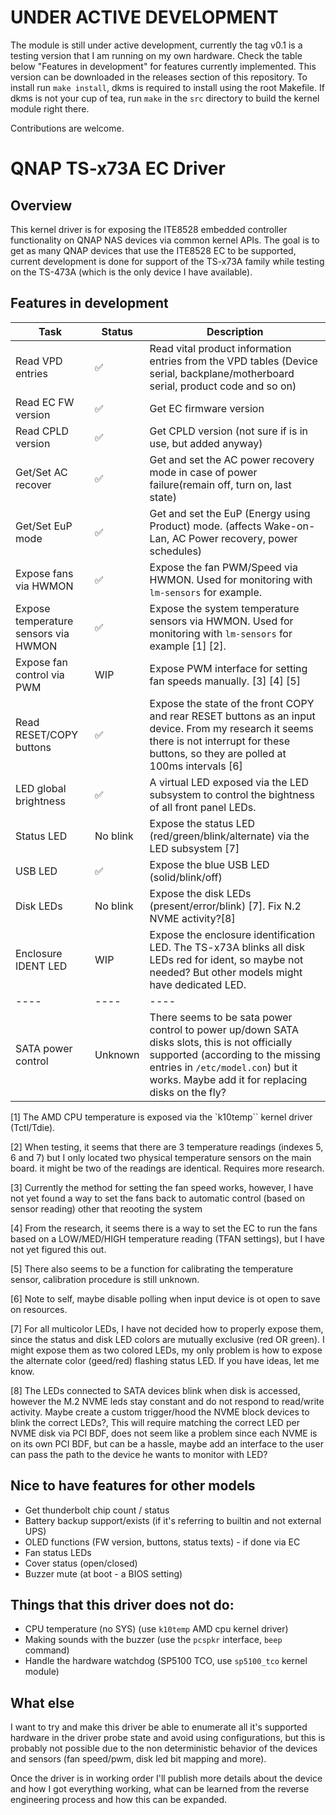 # UNDER ACTIVE DEVELOPMENT
The module is still under active development, currently the tag v0.1 is a testing version that I am running on my own hardware. Check the table below "Features in development" for features currently implemented.
This version can be downloaded in the releases section of this repository. To install run `make install`, dkms is required to install using the root Makefile. If dkms is not your cup of tea, run `make` in the `src` directory to build the kernel module right there. 

Contributions are welcome.

# QNAP TS-x73A EC Driver

## Overview
This kernel driver is for exposing the ITE8528 embedded controller functionality on QNAP NAS devices via common kernel APIs. The goal is to get as many QNAP devices that use the ITE8528 EC to be supported, current development is done  for support of the TS-x73A family while testing on the TS-473A (which is the only device I have available).


## Features in development
 Task | Status | Description  |
-|-|-|
 Read VPD entries | :white_check_mark:  | Read vital product information entries from the VPD tables (Device serial, backplane/motherboard serial, product code and so on)
Read EC FW version| :white_check_mark:| Get EC firmware version
Read CPLD version| :white_check_mark: | Get CPLD version (not sure if is in use, but added anyway)
Get/Set AC recover| :white_check_mark: | Get and set the AC power recovery mode in case of power failure(remain off, turn on, last state)
Get/Set EuP mode| :white_check_mark: | Get and set the EuP (Energy using Product) mode. (affects Wake-on-Lan, AC Power recovery, power schedules)
Expose fans via HWMON | :white_check_mark: | Expose the fan PWM/Speed via HWMON. Used for monitoring with `lm-sensors` for example.
Expose temperature sensors via HWMON | :white_check_mark: | Expose the system temperature sensors via HWMON. Used for monitoring with `lm-sensors` for example [1] [2].
Expose fan control via PWM | WIP | Expose PWM interface for setting fan speeds manually. [3] [4] [5]
Read RESET/COPY buttons |  :white_check_mark:  | Expose the state of the front COPY and rear RESET buttons as an input device. From my research it seems there is not interrupt for these buttons, so they are polled at 100ms intervals [6]
LED global brightness |  :white_check_mark: | A virtual LED exposed via the LED subsystem to control the bightness of all front panel LEDs.
Status LED | No blink | Expose the status LED (red/green/blink/alternate) via the LED subsystem [7]
USB LED | :white_check_mark: |  Expose the blue USB LED (solid/blink/off)
Disk LEDs | No blink | Expose the disk LEDs (present/error/blink) [7]. Fix N.2 NVME activity?[8]
Enclosure IDENT LED | WIP | Expose the enclosure identification LED. The TS-x73A blinks all disk LEDs red for ident, so maybe not needed? But other models might have dedicated LED.
|----|----|----
SATA power control | Unknown | There seems to be sata power control to power up/down SATA disks slots, this is not officially supported (according to the missing entries in `/etc/model.con`) but it works. Maybe add it for replacing disks on the fly?


[1] The AMD CPU temperature is exposed via the `k10temp`` kernel driver (Tctl/Tdie).

[2] When testing, it seems that there are 3 temperature readings (indexes 5, 6 and 7) but I only located two physical temperature sensors on the main board. it might be two of the readings are identical. Requires more research.

[3] Currently the method for setting the fan speed works, however, I have not yet found a way to set the fans back to automatic control (based on sensor reading) other that reooting the system

[4] From the research, it seems there is a way to set the EC to run the fans based on a LOW/MED/HIGH temperature reading (TFAN settings), but I have not yet figured this out.

[5] There also seems to be a function for calibrating the temperature sensor, calibration procedure is still unknown.

[6] Note to self, maybe disable polling when input device is ot open to save on resources.

[7] For all multicolor LEDs, I have not decided how to properly expose them, since the status and disk LED colors are mutually exclusive (red OR green). I might expose them as two colored LEDs, my only problem is how to expose the alternate color (geed/red) flashing status LED. If you have ideas, let me know.

[8] The LEDs connected to SATA devices blink when disk is accessed, however the M.2 NVME leds stay constant and do not respond to read/write activity. Maybe create a custom trigger/hood the NVME block devices to blink the correct LEDs?, This will require matching the correct LED per NVME disk via PCI BDF, does not seem like a problem since each NVME is on its own PCI BDF, but can be a hassle, maybe add an interface to the user can pass the path to the device he wants to monitor with LED?

## Nice to have features for other models
- Get thunderbolt chip count / status
- Battery backup support/exists (if it's referring to builtin and not external UPS)
- OLED functions (FW version, buttons, status texts) - if done via EC
- Fan status LEDs
- Cover status  (open/closed)
- Buzzer mute (at boot - a BIOS setting)

## Things that this driver does not do:
- CPU temperature (no SYS) (use `k10temp` AMD cpu kernel driver)
- Making sounds with the buzzer (use the `pcspkr` interface, `beep` command)
- Handle the hardware watchdog (SP5100 TCO, use `sp5100_tco` kernel module)

## What else
I want to try and make this driver be able to enumerate all it's supported hardware in the driver probe state and avoid using configurations, but this is probably not possible due to the non deterministic behavior of the devices and sensors (fan speed/pwm, disk led bit mapping and more).

Once the driver is in working order I'll publish more details about the device and how I got everything working, what can be learned from the reverse engineering process and how this can be expanded.
